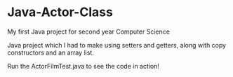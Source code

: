 # Java-Actor-Class
My first Java project for second year Computer Science

Java project which I had to make using setters and getters, along with copy constructors and an array list.


Run the ActorFilmTest.java to see the code in action!
